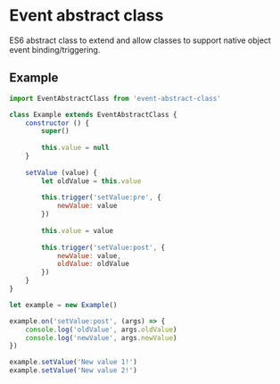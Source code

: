 Event abstract class
====================

ES6 abstract class to extend and allow classes to support native object event binding/triggering.

Example
-------
```javascript
import EventAbstractClass from 'event-abstract-class'

class Example extends EventAbstractClass {
    constructor () {
        super()
        
        this.value = null
    }
    
    setValue (value) {
        let oldValue = this.value
    
        this.trigger('setValue:pre', {
            newValue: value
        })
        
        this.value = value
        
        this.trigger('setValue:post', {
            newValue: value,
            oldValue: oldValue
        })
    }
}

let example = new Example()

example.on('setValue:post', (args) => {
    console.log('oldValue', args.oldValue)
    console.log('newValue', args.newValue)
})

example.setValue('New value 1!')
example.setValue('New value 2!')
```